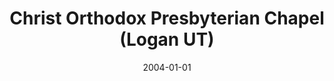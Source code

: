 ---
date: &id001 2004-01-01
end_date: null
location:
  address: null
  city: Logan
  state: UT
minister:
- end: 2005-01-01
  name: Scott Seder
  start: 2004-01-01
  type: Organizing Pastor
ministers:
- Scott Seder
name: Christ Orthodox Presbyterian Chapel
names:
- end: 2009-01-01
  name: Christ Orthodox Presbyterian Chapel
  start: 2004-01-01
origination_date: *id001
raw_data: "UT\nLogan\nChrist Orthodox Presbyterian Chapel (2004\u20132009)\nOrg. Pastor:\
  \ Scott Seder, 2004\u20135"
received_from: null
states:
- UT
status:
  active: false
  end_date: null
  reason: null
  received_from: null
  withdrawal_to: null
title: Christ Orthodox Presbyterian Chapel (Logan UT)
year_established:
- 2004

---